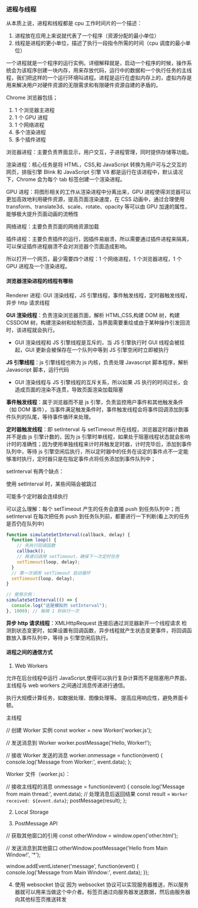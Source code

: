 ### 进程与线程

从本质上说，进程和线程都是 cpu 工作时间片的一个描述：

1. 进程放在应用上来说就代表了一个程序（资源分配的最小单位）
2. 线程是进程的更小单位，描述了执行一段指令所需的时间（cpu 调度的最小单位）

一个进程就是一个程序的运行实例。详细解释就是，启动一个程序的时候，操作系统会为该程序创建一块内存，用来存放代码，运行中的数据和一个执行任务的主线程，我们把这样的一个运行环境叫进程。进程是运行在虚拟内存上的，虚拟内存是用来解决用户对硬件资源的无限需求和有限硬件资源自建的矛盾的。

Chrome 浏览器包括；

1. 1 个浏览器主进程
2. 1 个 GPU 进程
3. 1 个网络进程
4. 多个渲染进程
5. 多个插件进程

浏览器进程：主要负责界面显示，用户交互，子进程管理，同时提供存储等功能。

渲染进程：核心任务是将 HTML，CSS,和 JavaScript 转换为用户可与之交互的网页，排版引擎 Blink 和 JavaScript 引擎 V8 都是运行在该进程中，默认请况下，Chrome 会为每个 tab 标签创建一个渲染进程。

GPU 进程：将图形相关的工作从渲染进程中分离出来，GPU 进程使得浏览器可以更加高效地利用硬件资源，提高页面渲染速度，在 CSS 动画中，通过合理使用 transform、translate3d、scale、rotate、opacity 等可以由 GPU 加速的属性，能够极大提升页面动画的流畅性

网络进程：主要负责页面的网络资源加载

插件进程：主要负责插件的运行，因插件易崩溃，所以需要通过插件进程来隔离，可以保证插件进程崩溃不会对浏览器个页面造成影响。

所以打开一个网页，最少需要四个进程：1 个网络进程，1 个浏览器进程，1 个 GPU 进程及一个渲染进程。

#### 浏览器渲染进程的线程有哪些

Renderer 进程: GUI 渲染线程，JS 引擎线程，事件触发线程，定时器触发线程，异步 http 请求线程

**GUI 渲染线程**：负责渲染浏览器页面，解析 HTML,CSS,构建 DOM 树，构建 CSSDOM 树，构建渲染树和绘制页面，当界面需要重绘或由于某种操作引发回流时，该进程就会执行。

- GUI 渲染线程和 JS 引擎线程是互斥的，当 JS 引擎执行时 GUI 线程会被挂起，GUI 更新会被保存在一个队列中等到 JS 引擎空闲时立即被执行

**JS 引擎线程**：js 引擎线程也称为 js 内核，负责处理 Javascript 脚本程序，解析 Javascript 脚本，运行代码

- GUI 渲染线程与 JS 引擎线程的互斥关系，所以如果 JS 执行的时间过长，会造成页面的渲染不连贯，导致页面渲染加载阻塞

**事件触发线程**：属于浏览器而不是 js 引擎，负责监控用户事件和其他触发条件（如 DOM 事件），当事件满足触发条件时，事件触发线程会将事件回调添加到事件队列的队尾，等待事件循环来处理。

**定时器触发线程**：即 setInterval 与 setTimeout 所在线程，浏览器定时器计数器并不是由 js 引擎计数的，因为 js 引擎时单线程，如果处于阻塞线程状态就会影响计时的准确性；因为使用单独线程来计时并触发定时器，计时完毕后，添加到事件队列中，等待 js 引擎空闲后执行，所以定时器中的任务在设定的事件点不一定能够准时执行，定时器只是在指定事件点将任务添加到事件队列中；

setInterval 有两个缺点：

使用 setInterval 时，某些间隔会被跳过

可能多个定时器会连续执行

可以这么理解：每个 setTimeout 产生的任务会直接 push 到任务队列中；而 setInterval 在每次把任务 push 到任务队列前，都要进行一下判断(看上次的任务是否仍在队列中)

```js
function simulateSetInterval(callback, delay) {
  function loop() {
    // 先执行回调函数
    callback();
    // 再递归调用 setTimeout，确保下一次定时任务
    setTimeout(loop, delay);
  }
  // 第一次调用 setTimeout 启动循环
  setTimeout(loop, delay);
}

// 使用示例：
simulateSetInterval(() => {
  console.log("这是模拟的 setInterval");
}, 1000); // 每隔 1 秒执行一次
```

**异步 http 请求线程**：XMLHttpRequest 连接后通过浏览器新开一个线程请求
检测到状态变更时，如果设置有回调函数，异步线程就产生状态变更事件，将回调函数放入事件队列中，等待 js 引擎空闲后执行。

#### 进程之间的通信方式

1. Web Workers

允许在后台线程中运行 JavaScript,使得可以执行复杂计算而不是阻塞用户界面，主线程与 web workers 之间通过消息传递进行通信。

执行大规模计算任务，如数据处理、图像处理等。
提高应用响应性，避免界面卡顿。

主线程

// 创建 Worker 实例
const worker = new Worker('worker.js');

// 发送消息到 Worker
worker.postMessage('Hello, Worker!');

// 接收 Worker 发送的消息
worker.onmessage = function(event) {
console.log('Message from Worker:', event.data);
};

Worker 文件（worker.js）：

// 接收主线程的消息
onmessage = function(event) {
console.log('Message from main thread:', event.data);
// 处理消息后返回结果
const result = `Worker received: ${event.data}`;
postMessage(result);
};

2. Local Storage

3. PostMessage API

// 获取其他窗口的引用
const otherWindow = window.open('other.html');

// 发送消息到其他窗口
otherWindow.postMessage('Hello from Main Window!', '\*');

window.addEventListener('message', function(event) {
console.log('Message from Main Window:', event.data);
});

4. 使用 websocket 协议
   因为 websocket 协议可以实现服务器推送，所以服务器就可以用来当做这个中介者。标签页通过向服务器发送数据，然后由服务器向其他标签页推送转发
